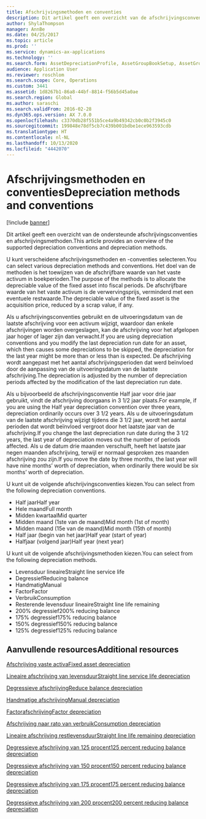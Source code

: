 ```yaml
---
title: Afschrijvingsmethoden en conventies
description: Dit artikel geeft een overzicht van de afschrijvingsconventies en afschrijvingsmethoden die door Microsoft Dynamics 365 Finance worden ondersteund.
author: ShylaThompson
manager: AnnBe
ms.date: 04/25/2017
ms.topic: article
ms.prod: ''
ms.service: dynamics-ax-applications
ms.technology: ''
ms.search.form: AssetDepreciationProfile, AssetGroupBookSetup, AssetGroupDepBookSetup
audience: Application User
ms.reviewer: roschlom
ms.search.scope: Core, Operations
ms.custom: 3441
ms.assetid: 1d8267b1-86a8-44bf-8814-f56b5d45a0ae
ms.search.region: Global
ms.author: saraschi
ms.search.validFrom: 2016-02-28
ms.dyn365.ops.version: AX 7.0.0
ms.openlocfilehash: c3370db28f551b5ce4a9b49342cb0c0b2f3945c0
ms.sourcegitcommit: 199848e78df5cb7c439b001bdbe1ece963593cdb
ms.translationtype: HT
ms.contentlocale: nl-NL
ms.lasthandoff: 10/13/2020
ms.locfileid: "4442070"
---
```

# <a name="depreciation-methods-and-conventions"></a><span data-ttu-id="146f7-103">Afschrijvingsmethoden en conventies</span><span class="sxs-lookup"><span data-stu-id="146f7-103">Depreciation methods and conventions</span></span>

[!include [banner](../includes/banner.md)]

<span data-ttu-id="146f7-104">Dit artikel geeft een overzicht van de ondersteunde afschrijvingsconventies en afschrijvingsmethoden.</span><span class="sxs-lookup"><span data-stu-id="146f7-104">This article provides an overview of the supported depreciation conventions and depreciation methods.</span></span>

<span data-ttu-id="146f7-105">U kunt verscheidene afschrijvingsmethoden en -conventies selecteren.</span><span class="sxs-lookup"><span data-stu-id="146f7-105">You can select various depreciation methods and conventions.</span></span> <span data-ttu-id="146f7-106">Het doel van de methoden is het toewijzen van de afschrijfbare waarde van het vaste activum in boekperioden.</span><span class="sxs-lookup"><span data-stu-id="146f7-106">The purpose of the methods is to allocate the depreciable value of the fixed asset into fiscal periods.</span></span> <span data-ttu-id="146f7-107">De afschrijfbare waarde van het vaste activum is de verwervingsprijs, verminderd met een eventuele restwaarde.</span><span class="sxs-lookup"><span data-stu-id="146f7-107">The depreciable value of the fixed asset is the acquisition price, reduced by a scrap value, if any.</span></span> 

<span data-ttu-id="146f7-108">Als u afschrijvingsconventies gebruikt en de uitvoeringsdatum van de laatste afschrijving voor een activum wijzigt, waardoor dan enkele afschrijvingen worden overgeslagen, kan de afschrijving voor het afgelopen jaar hoger of lager zijn dan verwacht.</span><span class="sxs-lookup"><span data-stu-id="146f7-108">If you are using depreciation conventions and you modify the last depreciation run date for an asset, which then causes some depreciations to be skipped, the depreciation for the last year might be more than or less than is expected.</span></span> <span data-ttu-id="146f7-109">De afschrijving wordt aangepast met het aantal afschrijvingsperioden dat werd beïnvloed door de aanpassing van de uitvoeringsdatum van de laatste afschrijving.</span><span class="sxs-lookup"><span data-stu-id="146f7-109">The depreciation is adjusted by the number of depreciation periods affected by the modification of the last depreciation run date.</span></span>

<span data-ttu-id="146f7-110">Als u bijvoorbeeld de afschrijvingsconventie Half jaar voor drie jaar gebruikt, vindt de afschrijving doorgaans in 3 1/2 jaar plaats.</span><span class="sxs-lookup"><span data-stu-id="146f7-110">For example, if you are using the Half year depreciation convention over three years, depreciation ordinarily occurs over 3 1/2 years.</span></span> <span data-ttu-id="146f7-111">Als u de uitvoeringsdatum van de laatste afschrijving wijzigt tijdens die 3 1/2 jaar, wordt het aantal perioden dat wordt beïnvloed vergroot door het laatste jaar van de afschrijving.</span><span class="sxs-lookup"><span data-stu-id="146f7-111">If you change the last depreciation run date during the 3 1/2 years, the last year of depreciation moves out the number of periods affected.</span></span> <span data-ttu-id="146f7-112">Als u de datum drie maanden verschuift, heeft het laatste jaar negen maanden afschrijving, terwijl er normaal gesproken zes maanden afschrijving zou zijn.</span><span class="sxs-lookup"><span data-stu-id="146f7-112">If you move the date by three months, the last year will have nine months’ worth of depreciation, when ordinarily there would be six months’ worth of depreciation.</span></span>

<span data-ttu-id="146f7-113">U kunt uit de volgende afschrijvingsconventies kiezen.</span><span class="sxs-lookup"><span data-stu-id="146f7-113">You can select from the following depreciation conventions.</span></span>


-   <span data-ttu-id="146f7-114">Half jaar</span><span class="sxs-lookup"><span data-stu-id="146f7-114">Half year</span></span>
-   <span data-ttu-id="146f7-115">Hele maand</span><span class="sxs-lookup"><span data-stu-id="146f7-115">Full month</span></span>
-   <span data-ttu-id="146f7-116">Midden kwartaal</span><span class="sxs-lookup"><span data-stu-id="146f7-116">Mid quarter</span></span>
-   <span data-ttu-id="146f7-117">Midden maand (1ste van de maand)</span><span class="sxs-lookup"><span data-stu-id="146f7-117">Mid month (1st of month)</span></span>
-   <span data-ttu-id="146f7-118">Midden maand (15e van de maand)</span><span class="sxs-lookup"><span data-stu-id="146f7-118">Mid month (15th of month)</span></span>
-   <span data-ttu-id="146f7-119">Half jaar (begin van het jaar)</span><span class="sxs-lookup"><span data-stu-id="146f7-119">Half year (start of year)</span></span>
-   <span data-ttu-id="146f7-120">Halfjaar (volgend jaar)</span><span class="sxs-lookup"><span data-stu-id="146f7-120">Half year (next year)</span></span>

<span data-ttu-id="146f7-121">U kunt uit de volgende afschrijvingsmethoden kiezen.</span><span class="sxs-lookup"><span data-stu-id="146f7-121">You can select from the following depreciation methods.</span></span>
-   <span data-ttu-id="146f7-122">Levensduur lineaire</span><span class="sxs-lookup"><span data-stu-id="146f7-122">Straight line service life</span></span>
-   <span data-ttu-id="146f7-123">Degressief</span><span class="sxs-lookup"><span data-stu-id="146f7-123">Reducing balance</span></span>
-   <span data-ttu-id="146f7-124">Handmatig</span><span class="sxs-lookup"><span data-stu-id="146f7-124">Manual</span></span>
-   <span data-ttu-id="146f7-125">Factor</span><span class="sxs-lookup"><span data-stu-id="146f7-125">Factor</span></span>
-   <span data-ttu-id="146f7-126">Verbruik</span><span class="sxs-lookup"><span data-stu-id="146f7-126">Consumption</span></span>
-   <span data-ttu-id="146f7-127">Resterende levensduur lineaire</span><span class="sxs-lookup"><span data-stu-id="146f7-127">Straight line life remaining</span></span>
-   <span data-ttu-id="146f7-128">200% degressief</span><span class="sxs-lookup"><span data-stu-id="146f7-128">200% reducing balance</span></span>
-   <span data-ttu-id="146f7-129">175% degressief</span><span class="sxs-lookup"><span data-stu-id="146f7-129">175% reducing balance</span></span>
-   <span data-ttu-id="146f7-130">150% degressief</span><span class="sxs-lookup"><span data-stu-id="146f7-130">150% reducing balance</span></span>
-   <span data-ttu-id="146f7-131">125% degressief</span><span class="sxs-lookup"><span data-stu-id="146f7-131">125% reducing balance</span></span>





<a name="additional-resources"></a><span data-ttu-id="146f7-132">Aanvullende resources</span><span class="sxs-lookup"><span data-stu-id="146f7-132">Additional resources</span></span>
--------

[<span data-ttu-id="146f7-133">Afschrijving vaste activa</span><span class="sxs-lookup"><span data-stu-id="146f7-133">Fixed asset depreciation</span></span>](fixed-asset-depreciation.md)

[<span data-ttu-id="146f7-134">Lineaire afschrijving van levensduur</span><span class="sxs-lookup"><span data-stu-id="146f7-134">Straight line service life depreciation</span></span>](Straight-line-service-life-depreciation.md)

[<span data-ttu-id="146f7-135">Degressieve afschrijving</span><span class="sxs-lookup"><span data-stu-id="146f7-135">Reduce balance depreciation</span></span>](reduce-balance-depreciation.md)

[<span data-ttu-id="146f7-136">Handmatige afschrijving</span><span class="sxs-lookup"><span data-stu-id="146f7-136">Manual depreciation</span></span>](manual-depreciation.md)

[<span data-ttu-id="146f7-137">Factorafschrijving</span><span class="sxs-lookup"><span data-stu-id="146f7-137">Factor depreciation</span></span>](factor-depreciation.md)

[<span data-ttu-id="146f7-138">Afschrijving naar rato van verbruik</span><span class="sxs-lookup"><span data-stu-id="146f7-138">Consumption depreciation</span></span>](consumption-depreciation.md)

[<span data-ttu-id="146f7-139">Lineaire afschrijving restlevensduur</span><span class="sxs-lookup"><span data-stu-id="146f7-139">Straight line life remaining depreciation</span></span>](straight-line-life-remaining-depreciation.md)

[<span data-ttu-id="146f7-140">Degressieve afschrijving van 125 procent</span><span class="sxs-lookup"><span data-stu-id="146f7-140">125 percent reducing balance depreciation</span></span>](125-percent-reducing-balance-depreciation.md)

[<span data-ttu-id="146f7-141">Degressieve afschrijving van 150 procent</span><span class="sxs-lookup"><span data-stu-id="146f7-141">150 percent reducing balance depreciation</span></span>](150-percent-reducing-balance-depreciation.md)

[<span data-ttu-id="146f7-142">Degressieve afschrijving van 175 procent</span><span class="sxs-lookup"><span data-stu-id="146f7-142">175 percent reducing balance depreciation</span></span>](175-percent-reducing-balance-depreciation.md)

[<span data-ttu-id="146f7-143">Degressieve afschrijving van 200 procent</span><span class="sxs-lookup"><span data-stu-id="146f7-143">200 percent reducing balance depreciation</span></span>](200-percent-reducing-balance-depreciation.md)



